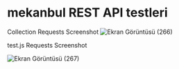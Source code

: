# mekanbul REST API testleri
Collection Requests Screenshot
![Ekran Görüntüsü (266)](https://user-images.githubusercontent.com/113632256/204356786-d7c3287d-eec6-4003-8e59-aa8e8c4a40fa.png)

test.js Requests Screenshot

![Ekran Görüntüsü (267)](https://user-images.githubusercontent.com/113632256/204357091-1832c42b-f9df-4b1a-a244-54279cad2fed.png)
